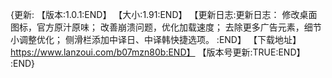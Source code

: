 {更新:
【版本:1.0.1:END】
【大小:1.91:END】
【更新日志:更新日志：
修改桌面图标，官方原汁原味；
改善崩溃问题，优化加载速度；
去除更多广告元素，细节小调整优化；
侧滑栏添加中译日、中译韩快捷选项。
:END】
【下载地址】https://www.lanzoui.com/b07mzn80b:END】
【版本号更新:TRUE:END】
:END}
